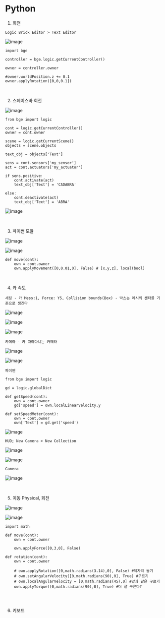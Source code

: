 Python
======

1. 회전 

`Logic Brick Editor > Text Editor`

![image](https://user-images.githubusercontent.com/30430227/146662575-1a3c334e-dde5-4357-9d94-d1369d4c3374.png)

```
import bge

controller = bge.logic.getCurrentController()

owner = controller.owner

#owner.worldPosition.z += 0.1
owner.applyRotation([0,0,0.1])
```

<br>

2. 스페이스바 회전 

![image](https://user-images.githubusercontent.com/30430227/147081433-fd2dacfd-fe60-4149-bd73-1bae3c48d43e.png)

```
from bge import logic

cont = logic.getCurrentController()
owner = cont.owner

scene = logic.getCurrentScene()
objects = scene.objects

text_obj = objects['Text']

sens = cont.sensors['my_sensor']
act = cont.actuators['my_actuator']

if sens.positive:
    cont.activate(act)
    text_obj['Text'] = 'CADABRA'

else:
    cont.deactivate(act)
    text_obj['Text'] = 'ABRA'
```

![image](https://user-images.githubusercontent.com/30430227/147081544-c4e7c772-771b-4961-aff0-746e83292d34.png)

<br>

3. 파이썬 모듈

![image](https://user-images.githubusercontent.com/30430227/147171359-1a7fb51a-c97e-47df-97e7-fa2887fafb6b.png)

![image](https://user-images.githubusercontent.com/30430227/147171375-371a59d2-5105-461c-a822-ea769109c029.png)

```
def move(cont):
    own = cont.owner
    own.applyMovement([0,0.01,0], False) # [x,y,z], local(bool)
```

<br>

4. 카 속도 

`세팅 - 카 Mess:1, Force: Y5, Collision bounds(Box) - 박스는 메시의 센터를 기준으로 생긴다`

![image](https://user-images.githubusercontent.com/30430227/147172830-a27701ea-7722-42b7-9085-dec0bfaab4e2.png)

![image](https://user-images.githubusercontent.com/30430227/147172869-e7fbc04e-5db0-4f53-8f1e-22dad986110b.png)

![image](https://user-images.githubusercontent.com/30430227/147172918-f10b84ee-5cc6-4620-ade2-d88bd7e4bafc.png)

`카메라 - 카 따라다니는 카메라`

![image](https://user-images.githubusercontent.com/30430227/147173038-78a3991f-0eb0-4447-b909-84254e19cf0b.png)

![image](https://user-images.githubusercontent.com/30430227/147173113-1b2f7d1d-ed46-4ed6-ac59-64a2fa977a56.png)

`파이썬`

```
from bge import logic

gd = logic.globalDict

def getSpeed(cont):
    own = cont.owner
    gd['speed'] = own.localLinearVelocity.y
    
def setSpeedMeter(cont):
    own = cont.owner
    own['Text'] = gd.get('speed')
```

![image](https://user-images.githubusercontent.com/30430227/147175699-4bb1ac8a-1405-44bc-be24-0e152a892175.png)

`HUD; New Camera > New Collection`

![image](https://user-images.githubusercontent.com/30430227/147175947-5c2ce323-f217-4981-bf92-068d207be2c0.png)

![image](https://user-images.githubusercontent.com/30430227/147177579-5ff88c9d-481a-43f8-9fa6-104cbb42c85e.png)

`Camera`

![image](https://user-images.githubusercontent.com/30430227/147177622-658ed004-b1dc-4e52-8dd8-9be79a317623.png)

<br>

5. 이동 Physical, 회전

![image](https://user-images.githubusercontent.com/30430227/147186095-4e1609c4-4b65-4197-9477-11294095e116.png)

![image](https://user-images.githubusercontent.com/30430227/147186124-cb4dcc89-b101-4f12-bc85-4eb4dbd96c4d.png)

```
import math

def move(cont):
    own = cont.owner
    
    own.applyForce([0,3,0], False)
    
def rotation(cont):
    own = cont.owner
    
    # own.applyRotation([0,math.radians(3.14),0], False) #제자리 돌기
    # own.setAngularVelocity([0,math.radians(90),0], True) #구르기
    # own.localAngularVelocity = [0,math.radians(45),0] #앞과 같은 구르기
    own.applyTorque([0,math.radians(90),0], True) #더 잘 구른다?
    
```

<br>

6. 키보드 













